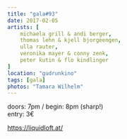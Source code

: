 ```yaml
---
title: "gala#93"
date: 2017-02-05
artists: [
    michaela grill & andi berger,
    thomas lehn & kjell bjorgeengen,
    ulla rauter,
    veronika mayer & conny zenk,
    peter kutin & flo kindlinger
]
location: "gudrunkino"
tags: [gala]
photos: "Tamara Wilhelm"
---
```

doors: 7pm / begin: 8pm (sharp!)  
entry: 3€

https://liquidloft.at/

